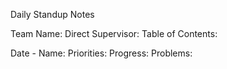 Daily Standup Notes

Team Name: 
Direct Supervisor:
Table of Contents: 



Date - 
Name: 
Priorities:
Progress:
Problems:
